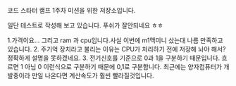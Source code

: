 코드 스타터 캠프 1주차 미션을 위한 저장소입니다.

일단 테스트로 작성해 보고 있습니다. 푸쉬가 잘안되네요 ㅎㅎ

1.가격이요... 그리고 ram 과 cpu입니다.사실 이번에 m1맥미니 샀는대 나름 만족하고 있습니다. 
2. 주기억 장치라고 불리는 이유는 CPU가 처리하기 전에 저장해 놔야 해서? 정확하게 설명을 못하겠네요.
3. 전기신호를  기준으로 0과 1을 구분하기 때문입니다. 흐르면 1 아님 0 이런식으로 구분하기 때문에 0,1로 구분함니다. 최근에는 양자컴퓨터가 개발중이라 만일 나온다면 계산속도가 훨씬 빨라질것입니다.
